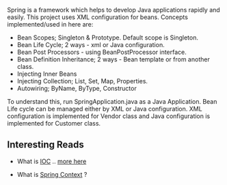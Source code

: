 Spring is a framework which helps to develop Java applications rapidly and easily.
This project uses XML configuration for beans. Concepts implemented/used in here are:
- Bean Scopes; Singleton & Prototype. Default scope is Singleton.
- Bean Life Cycle; 2 ways - xml or Java configuration.
- Bean Post Processors - using BeanPostProcessor interface.
- Bean Definition Inheritance; 2 ways - Bean template or from another class.
- Injecting Inner Beans
- Injecting Collection; List, Set, Map, Properties.
- Autowiring; ByName, ByType, Constructor

To understand this, run SpringApplication.java as a Java Application.
Bean Life cycle can be managed either by XML or Java configuration. 
XML configuration is implemented for Vendor class and Java configuration is implemented for Customer class.

Interesting Reads
-----------------
- What is [IOC](https://www.java2novice.com/java_interview_questions/inversion-of-control/)
 .. [more here](https://www.tutorialsteacher.com/ioc/inversion-of-control)
 
- What is [Spring Context](https://dzone.com/articles/what-is-a-spring-context) ? 
